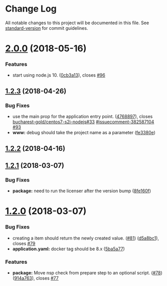 # Change Log

All notable changes to this project will be documented in this file. See [standard-version](https://github.com/conventional-changelog/standard-version) for commit guidelines.

<a name="2.0.0"></a>
# [2.0.0](https://github.com/bucharest-gold/nodejs-rest-http-crud/compare/v1.2.3...v2.0.0) (2018-05-16)


### Features

* start using node.js 10. ([0cb3a13](https://github.com/bucharest-gold/nodejs-rest-http-crud/commit/0cb3a13)), closes [#96](https://github.com/bucharest-gold/nodejs-rest-http-crud/issues/96)



<a name="1.2.3"></a>
## [1.2.3](https://github.com/bucharest-gold/nodejs-rest-http-crud/compare/v1.2.2...v1.2.3) (2018-04-26)


### Bug Fixes

* use the main prop for the application entry point. ([4768897](https://github.com/bucharest-gold/nodejs-rest-http-crud/commit/4768897)), closes [bucharest-gold/centos7-s2i-nodejs#33](https://github.com/bucharest-gold/centos7-s2i-nodejs/issues/33) [#issuecomment-382587104](https://github.com/bucharest-gold/nodejs-rest-http-crud/issues/issuecomment-382587104) [#93](https://github.com/bucharest-gold/nodejs-rest-http-crud/issues/93)
* **www:** debug should take the project name as a parameter ([fe3380e](https://github.com/bucharest-gold/nodejs-rest-http-crud/commit/fe3380e))



<a name="1.2.2"></a>
## [1.2.2](https://github.com/bucharest-gold/nodejs-rest-http-crud/compare/v1.2.1...v1.2.2) (2018-04-16)



<a name="1.2.1"></a>
## [1.2.1](https://github.com/bucharest-gold/nodejs-rest-http-crud/compare/v1.2.0...v1.2.1) (2018-03-07)


### Bug Fixes

* **package:** need to run the licenser after the version bump ([8fe160f](https://github.com/bucharest-gold/nodejs-rest-http-crud/commit/8fe160f))



<a name="1.2.0"></a>
# [1.2.0](https://github.com/bucharest-gold/nodejs-rest-http-crud/compare/v1.1.1...v1.2.0) (2018-03-07)


### Bug Fixes

* creating a item should return the newly created value. ([#81](https://github.com/bucharest-gold/nodejs-rest-http-crud/issues/81)) ([d5a8bc1](https://github.com/bucharest-gold/nodejs-rest-http-crud/commit/d5a8bc1)), closes [#79](https://github.com/bucharest-gold/nodejs-rest-http-crud/issues/79)
* **application.yaml:** docker tag should be 8.x ([5ba5a77](https://github.com/bucharest-gold/nodejs-rest-http-crud/commit/5ba5a77))


### Features

* **package:** Move nsp check from prepare step to an optional script. ([#78](https://github.com/bucharest-gold/nodejs-rest-http-crud/issues/78)) ([914a763](https://github.com/bucharest-gold/nodejs-rest-http-crud/commit/914a763)), closes [#77](https://github.com/bucharest-gold/nodejs-rest-http-crud/issues/77)
